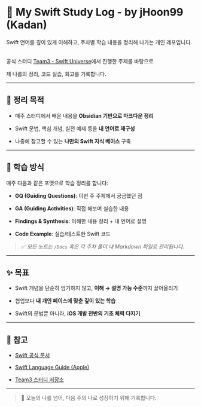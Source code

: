 # 🌱 My Swift Study Log - by jHoon99 (Kadan)

  
Swift 언어를 깊이 있게 이해하고, 주차별 학습 내용을 정리해 나가는 개인 레포입니다.  

공식 스터디 [Team3 - Swift Universe](https://github.com/DeveloperAcademy-POSTECH/2025-SSG-A3)에서 진행한 주제를 바탕으로  

제 나름의 정리, 코드 실습, 회고를 기록합니다.

---

## 📘 정리 목적

- 매주 스터디에서 배운 내용을 **Obsidian 기반으로 마크다운 정리**

- Swift 문법, 핵심 개념, 실전 예제 등을 **내 언어로 재구성**

- 나중에 참고할 수 있는 **나만의 Swift 지식 베이스** 구축


---

## 🧠 학습 방식

매주 다음과 같은 포맷으로 학습 정리를 합니다:

- **GQ (Guiding Questions)**: 이번 주 주제에서 궁금했던 점

- **GA (Guiding Activities)**: 직접 해보며 실습한 내용

- **Findings & Synthesis**: 이해한 내용 정리 + 내 언어로 설명

- **Code Example**: 실습/테스트한 Swift 코드


> ✅ *모든 노트는 `/Docs` 혹은 각 주차 폴더 내 Markdown 파일로 관리됩니다.*

  
---

## ✨ 목표

- Swift 개념을 단순히 암기하지 않고, **이해 → 설명 가능 수준**까지 끌어올리기

- 협업보다 **내 개인 페이스에 맞춘 깊이 있는 학습**

- Swift의 문법뿐 아니라, **iOS 개발 전반의 기초 체력 다지기**

---
## 🔗 참고

- [Swift 공식 문서](https://swift.org/documentation/)

- [Swift Language Guide (Apple)](https://docs.swift.org/swift-book/)

- [Team3 스터디 저장소](https://github.com/DeveloperAcademy-POSTECH/2025-SSG-A3)

---

  

> 🚀 오늘의 나를 넘어, 다음 주의 나로 성장하기 위해 기록합니다.